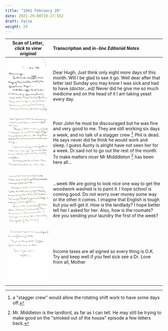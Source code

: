 ```yaml
---
title: "1941 February 20"
date: 2021-29-08T19:27:55Z
draft: false
weight: 29
---
```

| Scan of Letter, *click to view original* | Transcription and *in-line Editorial Notes* |
| :---: | :--- |
| ![](img246.jpg?height=700px) | Dear Hugh; Just think only eight more days of this month.  Will I be glad to see it go.  Well dear after that letter last Sunday you may know I was sick and had to have *(doctor...ed)* Never did he give me so much medicine and on the head of it I am taking yeast every day.|
| ![](img247.jpg?height=700px) | Poor John he must be discouraged but he was fine and very good to me.  They are still working six days a week, and no talk of a stagger crew [^1]  Phil is dead.  He says never did he think he would work and sleep.  I guess Aunty is alright have not seen her for a week. Dr.said not to go out the rest of the month.  To make matters nicer Mr Midddleton [^2] has been here all... |
| ![](img250.jpg?height=700px) | ...week We are going to look nice one way to get the woodwork washed is to paint it.  I hope school is coming good.  Do not worry over money some way or the other it comes.  I imagine that English is tough but you will get it.  How is the landlady? I hope better tell her I asked for her.  Also, how is the roomate?  Are you sending your laundry the first of the week? | 
| ![](img249.jpg?height=700px) | Income taxes are all signed so every thing is O.K.  Try and keep well if you feel sick see a Dr.  Love from all,  Mother |

[^1]: a "stagger crew" would allow the rotating shift work to have some days off.
[^2]: Mr. Middleton is the landlord, as far as I can tell.  He may still be trying to make good on the "smoked out of the house" episode a few letters back.
